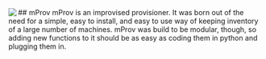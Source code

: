 <img align="left" src="/assets/mProvLogo.png" />
## mProv
mProv is an improvised provisioner.  It was born out of the need for a simple, easy to install, and easy to use way of keeping inventory of
a large number of machines.  mProv was build to be modular, though, so adding new functions to it should be as easy as coding them in python
and plugging them in.  